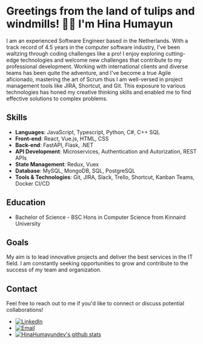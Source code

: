 # Greetings from the land of tulips and windmills! 🌷👋 I'm Hina Humayun


I am an experienced Software Engineer based in the Netherlands. With a track record of 4.5 years in the computer software industry, I've been waltzing through coding challenges like a pro! I enjoy exploring cutting-edge technologies and welcome new challenges that contribute to my professional development. Working with international clients and diverse teams has been quite the adventure, and I've become a true Agile aficionado, mastering the art of Scrum thus I am well-versed in project management tools like JIRA, Shortcut, and Git. This exposure to various technologies has honed my creative thinking skills and enabled me to find effective solutions to complex problems.


## Skills

- **Languages**: JavaScript, Typescript, Python, C#, C++ SQL
- **Front-end**: React, Vue.js, HTML, CSS
- **Back-end**: FastAPI, Flask, .NET
- **API Development**: Microservices, Authentication and Autorization, REST APIs
- **State Management**: Redux, Vuex
- **Database**: MySQL, MongoDB, SQL, PostgreSQL
- **Tools & Technologies**: Git, JIRA, Slack, Trello, Shortcut, Kanban Teams, Docker CI/CD

## Education

- Bachelor of Science - BSC Hons in Computer Science from Kinnaird University


## Goals

My aim is to lead innovative projects and deliver the best services in the IT field. I am constantly seeking opportunities to grow and contribute to the success of my team and organization.

## Contact

Feel free to reach out to me if you'd like to connect or discuss potential collaborations!

- [![LinkedIn](https://img.shields.io/badge/LinkedIn-Connect-blue)](https://www.linkedin.com/in//hina-humayun-dev/)
- [![Email](https://img.shields.io/badge/Email-Send-brightgreen)](mailto:hinahumayun271@gmail.com) 
- [![HinaHumayundev's github stats](https://github-readme-stats.vercel.app/api?username=HinaHumayundev&show_icons=true&theme=radical&count_private=true)](https://github.com/HinaHumayundev/)


